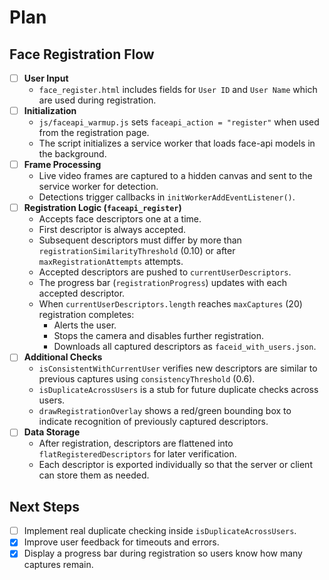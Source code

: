 # Plan

## Face Registration Flow
- [ ] **User Input**
  - `face_register.html` includes fields for `User ID` and `User Name` which are used during registration.
- [ ] **Initialization**
  - `js/faceapi_warmup.js` sets `faceapi_action = "register"` when used from the registration page.
  - The script initializes a service worker that loads face-api models in the background.
- [ ] **Frame Processing**
  - Live video frames are captured to a hidden canvas and sent to the service worker for detection.
  - Detections trigger callbacks in `initWorkerAddEventListener()`.
- [ ] **Registration Logic (`faceapi_register`)**
  - Accepts face descriptors one at a time.
  - First descriptor is always accepted.
  - Subsequent descriptors must differ by more than `registrationSimilarityThreshold` (0.10) or after `maxRegistrationAttempts` attempts.
  - Accepted descriptors are pushed to `currentUserDescriptors`.
  - The progress bar (`registrationProgress`) updates with each accepted descriptor.
  - When `currentUserDescriptors.length` reaches `maxCaptures` (20) registration completes:
    - Alerts the user.
    - Stops the camera and disables further registration.
    - Downloads all captured descriptors as `faceid_with_users.json`.
- [ ] **Additional Checks**
  - `isConsistentWithCurrentUser` verifies new descriptors are similar to previous captures using `consistencyThreshold` (0.6).
  - `isDuplicateAcrossUsers` is a stub for future duplicate checks across users.
  - `drawRegistrationOverlay` shows a red/green bounding box to indicate recognition of previously captured descriptors.
- [ ] **Data Storage**
  - After registration, descriptors are flattened into `flatRegisteredDescriptors` for later verification.
  - Each descriptor is exported individually so that the server or client can store them as needed.

## Next Steps
- [ ] Implement real duplicate checking inside `isDuplicateAcrossUsers`.
- [x] Improve user feedback for timeouts and errors.
- [x] Display a progress bar during registration so users know how many captures remain.
